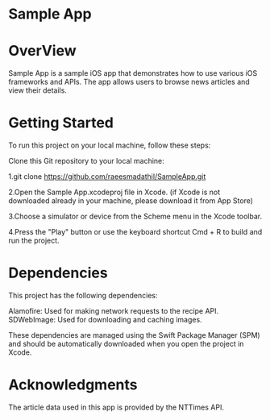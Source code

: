 #  Sample App

# OverView

Sample App is a sample iOS app that demonstrates how to use various iOS frameworks and APIs. The app allows users to browse news articles and view their details.

# Getting Started 

To run this project on your local machine, follow these steps:

Clone this Git repository to your local machine:

1.git clone https://github.com/raeesmadathil/SampleApp.git

2.Open the Sample App.xcodeproj file in Xcode.
(if Xcode is not downloaded already in your machine, please download it from App Store)

3.Choose a simulator or device from the Scheme menu in the Xcode toolbar.

4.Press the "Play" button or use the keyboard shortcut Cmd + R to build and run the project.

# Dependencies
This project has the following dependencies:

Alamofire: Used for making network requests to the recipe API.
SDWebImage: Used for downloading and caching  images.

These dependencies are managed using the Swift Package Manager (SPM) and should be automatically downloaded when you open the project in Xcode.

# Acknowledgments
The article data used in this app is provided by the NTTimes API.
